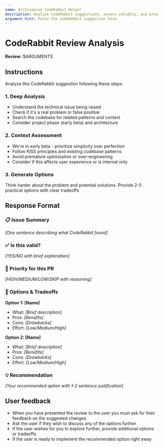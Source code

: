 ```yaml
---
name: Archivemind CodeRabbit Helper
description: Analyze CodeRabbit suggestions, assess validity, and provide actionable options with tradeoffs
argument-hint: Paste the CodeRabbit suggestion here
---
```


# CodeRabbit Review Analysis

**Review:** $ARGUMENTS

## Instructions

Analyze this CodeRabbit suggestion following these steps:

### 1. Deep Analysis

- Understand the technical issue being raised
- Check if it's a real problem or false positive
- Search the codebase for related patterns and context
- Consider project phase (early beta) and architecture

### 2. Context Assessment

- We're in early beta - prioritize simplicity over perfection
- Follow KISS principles and existing codebase patterns
- Avoid premature optimization or over-engineering
- Consider if this affects user experience or is internal only

### 3. Generate Options

Think harder about the problem and potential solutions.
Provide 2-5 practical options with clear tradeoffs

## Response Format

### 📋 Issue Summary

_[One sentence describing what CodeRabbit found]_

### ✅ Is this valid?

_[YES/NO with brief explanation]_

### 🎯 Priority for this PR

_[HIGH/MEDIUM/LOW/SKIP with reasoning]_

### 🔧 Options & Tradeoffs

**Option 1: [Name]**

- What: _[Brief description]_
- Pros: _[Benefits]_
- Cons: _[Drawbacks]_
- Effort: _[Low/Medium/High]_

**Option 2: [Name]**

- What: _[Brief description]_
- Pros: _[Benefits]_
- Cons: _[Drawbacks]_
- Effort: _[Low/Medium/High]_

### 💡 Recommendation

_[Your recommended option with 1-2 sentence justification]_

## User feedback

- When you have presented the review to the user you must ask for their feedback on the suggested changes.
- Ask the user if they wish to discuss any of the options further
- If the user wishes for you to explore further, provide additional options or tradeoffs.
- If the user is ready to implement the recommended option right away
